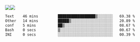 <div style="display: flex; flex-direction: row;">
<img style="height: auto; width: auto;" class="img" src="https://raw.githubusercontent.com/blazepp/github-stats/master/generated/overview.svg#gh-dark-mode-only" />
<img style="height: auto; width: auto;" class="img" src="https://raw.githubusercontent.com/blazepp/github-stats/master/generated/languages.svg#gh-dark-mode-only" />
</div>

<div style="display: flex; flex-direction: row;">
<!--START_SECTION:waka-->

```txt
Text    46 mins         █████████████████▒░░░░░░░   69.38 %
Other   14 mins         █████▒░░░░░░░░░░░░░░░░░░░   20.89 %
conf    5 mins          ██▒░░░░░░░░░░░░░░░░░░░░░░   08.67 %
Bash    0 secs          ▒░░░░░░░░░░░░░░░░░░░░░░░░   00.67 %
INI     0 secs          ░░░░░░░░░░░░░░░░░░░░░░░░░   00.39 %
```

<!--END_SECTION:waka-->
</div>
